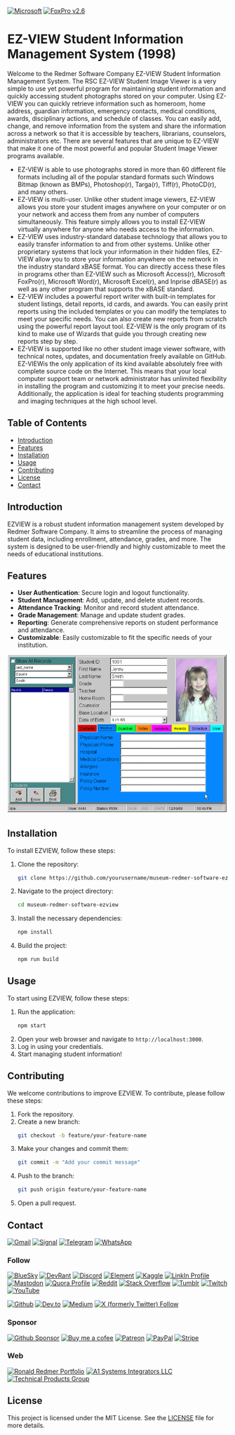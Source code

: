 <a href="https://developer.microsoft.com">![Microsoft](https://img.shields.io/badge/Microsoft-666666?style=for-the-badge&logo=microsoft&logoColor=white)</a>
<a href="https://winworldpc.com/product/foxpro/26">![FoxPro v2.6](https://img.shields.io/badge/FoxPro%20v2.6-red?style=for-the-badge)</a>

# EZ-VIEW Student Information Management System (1998)

Welcome to the Redmer Software Company EZ-VIEW Student Information Management System. The RSC EZ-VIEW Student Image Viewer is a very simple to use yet powerful program for maintaining student information and quickly accessing student photographs stored on your computer. Using EZ-VIEW you can quickly retrieve information such as homeroom, home address, guardian information, emergency contacts, medical conditions, awards, disciplinary actions, and schedule of classes. You can easily add, change, and remove information from the system and share the information across a network so that it is accessible by teachers, librarians, counselors, administrators etc. There are several features that are unique to EZ-VIEW that make it one of the most powerful and popular Student Image Viewer programs available.

- EZ-VIEW is able to use photographs stored in more than 60 different file formats including all of the popular standard formats such Windows Bitmap (known as BMPs), Photoshop(r), Targa(r), Tiff(r), PhotoCD(r), and many others.
- EZ-VIEW is multi-user. Unlike other student image viewers, EZ-VIEW allows you store your student images anywhere on your computer or on your network and access them from any number of computers simultaneously. This feature simply allows you to install EZ-VIEW virtually anywhere for anyone who needs access to the information.
- EZ-VIEW uses industry-standard database technology that allows you to easily transfer information to and from other systems. Unlike other proprietary systems that lock your information in their hidden files, EZ-VIEW allow you to store your information anywhere on the network in the industry standard xBASE format. You can directly access these files in programs other than EZ-VIEW such as Microsoft Access(r), Microsoft FoxPro(r), Microsoft Word(r), Microsoft Excel(r), and Inprise dBASE(r) as well as any other program that supports the xBASE standard.
- EZ-VIEW includes a powerful report writer with built-in templates for student listings, detail reports, id cards, and awards. You can easily print reports using the included templates or you can modify the templates to meet your specific needs. You can also create new reports from scratch using the powerful report layout tool. EZ-VIEW is the only program of its kind to make use of Wizards that guide you through creating new reports step by step.
- EZ-VIEW is supported like no other student image viewer software, with technical notes, updates, and documentation freely available on GitHub. EZ-VIEWis the only application of its kind available absolutely free with complete source code on the Internet. This means that your local computer support team or network administrator has unlimited flexibility in installing the program and customizing it to meet your precise needs. Additionally, the application is ideal for teaching students programming and imaging techniques at the high school level.

## Table of Contents

- [Introduction](#introduction)
- [Features](#features)
- [Installation](#installation)
- [Usage](#usage)
- [Contributing](#contributing)
- [License](#license)
- [Contact](#contact)

## Introduction

EZVIEW is a robust student information management system developed by Redmer Software Company. It aims to streamline the process of managing student data, including enrollment, attendance, grades, and more. The system is designed to be user-friendly and highly customizable to meet the needs of educational institutions.

## Features

- **User Authentication**: Secure login and logout functionality.
- **Student Management**: Add, update, and delete student records.
- **Attendance Tracking**: Monitor and record student attendance.
- **Grade Management**: Manage and update student grades.
- **Reporting**: Generate comprehensive reports on student performance and attendance.
- **Customizable**: Easily customizable to fit the specific needs of your institution.

<img src="Images/ezview_main_screen.gif" width="700">

## Installation

To install EZVIEW, follow these steps:

1. Clone the repository:
    ```sh
    git clone https://github.com/yourusername/museum-redmer-software-ezview.git
    ```
2. Navigate to the project directory:
    ```sh
    cd museum-redmer-software-ezview
    ```
3. Install the necessary dependencies:
    ```sh
    npm install
    ```
4. Build the project:
    ```sh
    npm run build
    ```

## Usage

To start using EZVIEW, follow these steps:

1. Run the application:
    ```sh
    npm start
    ```
2. Open your web browser and navigate to `http://localhost:3000`.
3. Log in using your credentials.
4. Start managing student information!

## Contributing

We welcome contributions to improve EZVIEW. To contribute, please follow these steps:

1. Fork the repository.
2. Create a new branch:
    ```sh
    git checkout -b feature/your-feature-name
    ```
3. Make your changes and commit them:
    ```sh
    git commit -m "Add your commit message"
    ```
4. Push to the branch:
    ```sh
    git push origin feature/your-feature-name
    ```
5. Open a pull request.


## Contact
<a href="mailto:Ronald.Redmer@gmail.com">![Gmail](https://img.shields.io/badge/Gmail-D14836?style=for-the-badge&logo=gmail&logoColor=white)</a>
<a href="https://signal.link/call/#key=kmxm-qmqs-zcxx-znxm-tbpm-fgpf-xxzt-gsdh">![Signal](https://img.shields.io/badge/Signal-3A76F0?style=for-the-badge&logo=signal&logoColor=white)</a>
<a href="https://t.me/RonaldRedmer">![Telegram](https://img.shields.io/badge/Telegram-2CA5E0?style=for-the-badge&logo=telegram&logoColor=white)</a>
<a href="https://wa.me/12484972761">![WhatsApp](https://img.shields.io/badge/WhatsApp-25D366?style=for-the-badge&logo=WhatsApp&logoColor=white)</a>

### Follow
<a href="https://bsky.app/profile/rredmer.bsky.social">![BlueSky](https://img.shields.io/badge/Bluesky-0285FF?logo=bluesky&logoColor=fff&style=for-the-badge)</a>
<a href="https://devrant.com/users/rredmer">![DevRant](https://img.shields.io/badge/devRant-F99A66?style=for-the-badge&logo=devrant&logoColor=white)</a>
<a href="https://discordapp.com/users/RedZone">![Discord](https://img.shields.io/badge/Discord-5865F2?style=for-the-badge&logo=discord&logoColor=white)</a>
<a href="https://matrix.to/#/@ronaldredmer:matrix.org">![Element](https://img.shields.io/badge/Element-0DBD8B?style=for-the-badge&logo=element&logoColor=white)</a>
<a href="https://www.kaggle.com/ronredmer">![Kaggle](https://img.shields.io/badge/Kaggle-20BEFF?style=for-the-badge&logo=Kaggle&logoColor=white)</a>
<a href="https://www.linkedin.com/in/rredmer/">![LinkIn Profile](https://img.shields.io/badge/LinkedIn-0077B5?style=for-the-badge&logo=linkedin&logoColor=white)</a>
<a href="https://mastodon.social/@RonaldRedmer">![Mastodon](https://img.shields.io/badge/Mastodon-6364FF?style=for-the-badge&logo=Mastodon&logoColor=white)</a>
<a href="https://www.quora.com/profile/Ron-Redmer">![Quora Profile](https://img.shields.io/badge/Quora-%23B92B27.svg?&style=for-the-badge&logo=Quora&logoColor=white)</a>
<a href="https://www.reddit.com/user/RonaldRedmer/">![Reddit](https://img.shields.io/badge/Reddit-FF4500?style=for-the-badge&logo=reddit&logoColor=white)</a>
<a href="https://stackoverflow.com/users/29130217/ron-redmer">![Stack Overflow](https://img.shields.io/badge/Stack_Overflow-FE7A16?style=for-the-badge&logo=stack-overflow&logoColor=white)</a>
<a href="https://www.tumblr.com/blog/ronaldredmer">![Tumblr](https://img.shields.io/badge/Tumblr-%2336465D.svg?&style=for-the-badge&logo=Tumblr&logoColor=white)</a>
<a href="https://www.twitch.tv/ronaldredmer">![Twitch](https://img.shields.io/badge/Twitch-9146FF?style=for-the-badge&logo=twitch&logoColor=white)</a>
<a href="https://www.youtube.com/@RonaldRedmer">![YouTube](https://img.shields.io/badge/YouTube-FF0000?style=for-the-badge&logo=youtube&logoColor=white)</a>

<a href="https://github.com/rredmer">![Github](https://img.shields.io/badge/GitHub-100000?style=for-the-badge&logo=github&logoColor=white)</a>
<a href="https://dev.to/rredmer">![Dev.to](https://img.shields.io/badge/dev.to-0A0A0A?style=for-the-badge&logo=devdotto&logoColor=white)</a>
<a href="https://medium.com/@ronald.redmer">![Medium](https://img.shields.io/badge/Medium-12100E?style=for-the-badge&logo=medium&logoColor=white)</a>
<a href="https://x.com/ron_redmer">![X (formerly Twitter) Follow](https://img.shields.io/twitter/follow/ron_redmer)</a>

### Sponsor
<a href="https://github.com/sponsors/rredmer">![Github Sponsor](https://img.shields.io/badge/sponsor-30363D?style=for-the-badge&logo=GitHub-Sponsors&logoColor=#white)</a>
<a href="https://buymeacoffee.com/rredmer">![Buy me a cofee](https://img.shields.io/badge/Buy_Me_A_Coffee-FFDD00?style=for-the-badge&logo=buy-me-a-coffee&logoColor=black)</a>
<a href="https://patreon.com/TechnologyPlayground">![Patreon](https://img.shields.io/badge/Patreon-F96854?style=for-the-badge&logo=patreon&logoColor=white)</a>
<a href="https://paypal.me/RonaldRedmer">![PayPal](https://img.shields.io/badge/PayPal-00457C?style=for-the-badge&logo=paypal&logoColor=white)</a>
<a href="https://donate.stripe.com/9AQg0G6on55a1pK288">![Stripe](https://img.shields.io/badge/Stripe-626CD9?style=for-the-badge&logo=Stripe&logoColor=white)</a>

### Web
<a href="https://ronaldredmer.com">![Ronald Redmer Portfolio](https://img.shields.io/badge/Ronald%20Redmer%20Portfolio-blue?style=for-the-badge)</a>
<a href="https://a1si.com">![A1 Systems Integrators LLC](https://img.shields.io/badge/A1%20Systems%20Integrators-blue?style=for-the-badge)</a>
<a href="https://techproductsgroup.com">![Technical Products Group](https://img.shields.io/badge/Technical%20Products%20Group-blue?style=for-the-badge)</a>

## License
This project is licensed under the MIT License. See the [LICENSE](LICENSE) file for more details.
